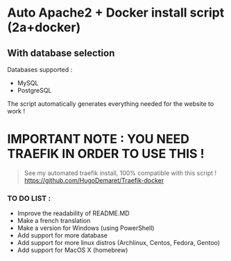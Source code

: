 # Auto Apache2 + Docker install script (2a+docker)
## With database selection
Databases supported :
- MySQL
- PostgreSQL

The script automatically generates everything needed for the website to work !

# IMPORTANT NOTE : YOU NEED TRAEFIK IN ORDER TO USE THIS !
> See my automated traefik install, 100% compatible with this script !
> https://github.com/HugoDemaret/Traefik-docker


### TO DO LIST :
- Improve the readability of README.MD
- Make a french translation
- Make a version for Windows (using PowerShell)
- Add support for more database
- Add support for more linux distros (Archlinux, Centos, Fedora, Gentoo)
- Add support for MacOS X (homebrew)
